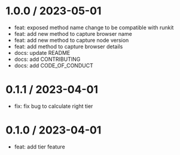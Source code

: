 # 1.0.0 / 2023-05-01

- feat: exposed method name change to be compatible with runkit
- feat: add new method to capture browser name
- feat: add new method to capture node version
- feat: add method to capture browser details
- docs: update README
- docs: add CONTRIBUTING
- docs: add CODE_OF_CONDUCT

# 0.1.1 / 2023-04-01

- fix: fix bug to calculate right tier

# 0.1.0 / 2023-04-01

- feat: add tier feature
